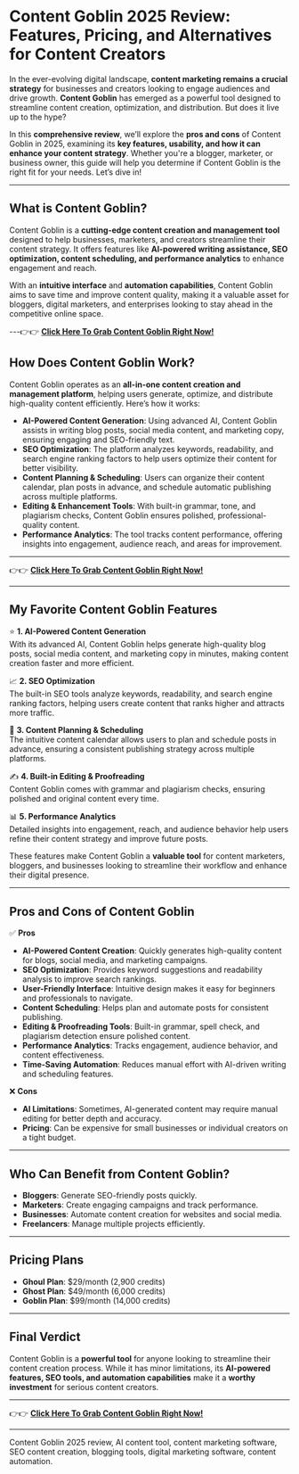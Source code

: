 # **Content Goblin 2025 Review: Features, Pricing, and Alternatives for Content Creators**

In the ever-evolving digital landscape, **content marketing remains a crucial strategy** for businesses and creators looking to engage audiences and drive growth. **Content Goblin** has emerged as a powerful tool designed to streamline content creation, optimization, and distribution. But does it live up to the hype?  

In this **comprehensive review**, we’ll explore the **pros and cons** of Content Goblin in 2025, examining its **key features, usability, and how it can enhance your content strategy**. Whether you're a blogger, marketer, or business owner, this guide will help you determine if Content Goblin is the right fit for your needs. Let’s dive in!  

---

## **What is Content Goblin?**  
Content Goblin is a **cutting-edge content creation and management tool** designed to help businesses, marketers, and creators streamline their content strategy. It offers features like **AI-powered writing assistance, SEO optimization, content scheduling, and performance analytics** to enhance engagement and reach.  

With an **intuitive interface** and **automation capabilities**, Content Goblin aims to save time and improve content quality, making it a valuable asset for bloggers, digital marketers, and enterprises looking to stay ahead in the competitive online space.  

---👉👉 **[Click Here To Grab Content Goblin Right Now!](https://contentgoblin.ai?via=niranjan21)**

## **How Does Content Goblin Work?**  
Content Goblin operates as an **all-in-one content creation and management platform**, helping users generate, optimize, and distribute high-quality content efficiently. Here’s how it works:  

- **AI-Powered Content Generation**: Using advanced AI, Content Goblin assists in writing blog posts, social media content, and marketing copy, ensuring engaging and SEO-friendly text.  
- **SEO Optimization**: The platform analyzes keywords, readability, and search engine ranking factors to help users optimize their content for better visibility.  
- **Content Planning & Scheduling**: Users can organize their content calendar, plan posts in advance, and schedule automatic publishing across multiple platforms.  
- **Editing & Enhancement Tools**: With built-in grammar, tone, and plagiarism checks, Content Goblin ensures polished, professional-quality content.  
- **Performance Analytics**: The tool tracks content performance, offering insights into engagement, audience reach, and areas for improvement.  

---

👉👉 **[Click Here To Grab Content Goblin Right Now!](https://contentgoblin.ai?via=niranjan21)**

---

## **My Favorite Content Goblin Features**  
⭐ **1. AI-Powered Content Generation**  
With its advanced AI, Content Goblin helps generate high-quality blog posts, social media content, and marketing copy in minutes, making content creation faster and more efficient.  

📈 **2. SEO Optimization**  
The built-in SEO tools analyze keywords, readability, and search engine ranking factors, helping users create content that ranks higher and attracts more traffic.  

📅 **3. Content Planning & Scheduling**  
The intuitive content calendar allows users to plan and schedule posts in advance, ensuring a consistent publishing strategy across multiple platforms.  

✍️ **4. Built-in Editing & Proofreading**  
Content Goblin comes with grammar and plagiarism checks, ensuring polished and original content every time.  

📊 **5. Performance Analytics**  
Detailed insights into engagement, reach, and audience behavior help users refine their content strategy and improve future posts.  

These features make Content Goblin a **valuable tool** for content marketers, bloggers, and businesses looking to streamline their workflow and enhance their digital presence.  

---

## **Pros and Cons of Content Goblin**  
✅ **Pros**  
- **AI-Powered Content Creation**: Quickly generates high-quality content for blogs, social media, and marketing campaigns.  
- **SEO Optimization**: Provides keyword suggestions and readability analysis to improve search rankings.  
- **User-Friendly Interface**: Intuitive design makes it easy for beginners and professionals to navigate.  
- **Content Scheduling**: Helps plan and automate posts for consistent publishing.  
- **Editing & Proofreading Tools**: Built-in grammar, spell check, and plagiarism detection ensure polished content.  
- **Performance Analytics**: Tracks engagement, audience behavior, and content effectiveness.  
- **Time-Saving Automation**: Reduces manual effort with AI-driven writing and scheduling features.  

❌ **Cons**  
- **AI Limitations**: Sometimes, AI-generated content may require manual editing for better depth and accuracy.  
- **Pricing**: Can be expensive for small businesses or individual creators on a tight budget.  

---

## **Who Can Benefit from Content Goblin?**  
- **Bloggers**: Generate SEO-friendly posts quickly.  
- **Marketers**: Create engaging campaigns and track performance.  
- **Businesses**: Automate content creation for websites and social media.  
- **Freelancers**: Manage multiple projects efficiently.  

---

## **Pricing Plans**  
- **Ghoul Plan**: $29/month (2,900 credits)  
- **Ghost Plan**: $49/month (6,000 credits)  
- **Goblin Plan**: $99/month (14,000 credits)  

---

## **Final Verdict**  
Content Goblin is a **powerful tool** for anyone looking to streamline their content creation process. While it has minor limitations, its **AI-powered features, SEO tools, and automation capabilities** make it a **worthy investment** for serious content creators.  

---

👉👉 **[Click Here To Grab Content Goblin Right Now!](https://thesolutionai.com/content-goblin-review/)**

---

Content Goblin 2025 review, AI content tool, content marketing software, SEO content creation, blogging tools, digital marketing software, content automation.

